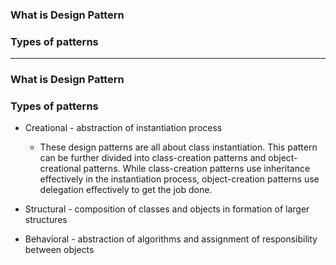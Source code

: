 ### What is Design Pattern
### Types of patterns

------------------------------------------------------------------

### What is Design Pattern


### Types of patterns

* Creational - abstraction of instantiation process
  * These design patterns are all about class instantiation. This pattern can be further divided into class-creation patterns and object-creational patterns. While class-creation patterns use inheritance effectively in the instantiation process, object-creation patterns use delegation effectively to get the job done.
  
* Structural - composition of classes and objects in formation of larger structures
* Behavioral - abstraction of algorithms and assignment of responsibility between objects
